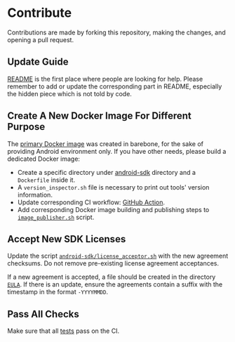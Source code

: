 # Contribute

Contributions are made by forking this repository, making the changes, and opening a pull request.

## Update Guide

[README](./README.md) is the first place where people are looking for help.  Please remember to add or update the corresponding part in README, especially the hidden piece which is not told by code.

## Create A New Docker Image For Different Purpose

The [primary Docker image](./android-sdk/Dockerfile) was created in barebone, for the sake of providing Android environment only.  If you have other needs, please build a dedicated Docker image:

* Create a specific directory under [android-sdk](./android-sdk) directory and a `Dockerfile` inside it.
* A `version_inspector.sh` file is necessary to print out tools' version information.
* Update corresponding CI workflow: [GitHub Action](https://github.com/thyrlian/AndroidSDK/blob/master/.github/workflows/docker-image.yml).
* Add corresponding Docker image building and publishing steps to [`image_publisher.sh`](./image_publisher.sh) script.

## Accept New SDK Licenses

Update the script [`android-sdk/license_acceptor.sh`](./android-sdk/license_accepter.sh) with the new agreement checksums.  Do not remove pre-existing license agreement acceptances.

If a new agreement is accepted, a file should be created in the directory [`EULA`](./EULA).  If there is an update, ensure the agreements contain a suffix with the timestamp in the format `-YYYYMMDD`.

## Pass All Checks

Make sure that all [tests](https://github.com/thyrlian/AndroidSDK/actions/workflows/docker-image.yml) pass on the CI.
